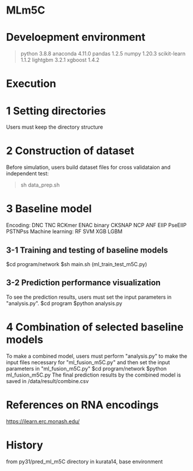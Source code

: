# MLm5C

# Develoepment environment
 >python 3.8.8 
 >anaconda 4.11.0 
 >pandas 1.2.5
 >numpy 1.20.3
 >scikit-learn 1.1.2
 >lightgbm 3.2.1
 >xgboost  1.4.2

# Execution
# 1 Setting directories
Users must keep the directory structure

# 2 Construction of dataset
Before simulation, users build dataset files for cross validataion and independent test:
>sh data_prep.sh
  
# 3 Baseline model
Encoding: DNC TNC RCKmer ENAC binary CKSNAP NCP ANF EIIP PseEIIP PSTNPss 
Machine learning: RF SVM XGB LGBM
## 3-1 Training and testing of baseline models
$cd program/network
$sh main.sh
(ml_train_test_m5C.py) 

## 3-2 Prediction performance visualization
To see the prediction results, users must set the input parameters in "analysis.py".
$cd program
$python analysis.py

# 4 Combination of selected baseline models
To make a combined model, users must perform "analysis.py" to make the input files necessary for "ml_fusion_m5C.py" and then set the input parameters in "ml_fusion_m5C.py"
$cd program/network
$python ml_fusion_m5C.py
The final prediction results by the combined model is saved in /data/result/combine.csv

# References on RNA encodings
https://ilearn.erc.monash.edu/

# History
from py31/pred_ml_m5C directory in kurata14, base environment


